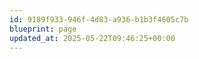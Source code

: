 ```yaml
---
id: 9189f933-946f-4d83-a936-b1b3f4605c7b
blueprint: page
updated_at: 2025-05-22T09:46:25+00:00
---
```

